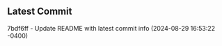 
## Latest Commit
7bdf6ff - Update README with latest commit info (2024-08-29 16:53:22 -0400) <Yunxi-Zhou>
